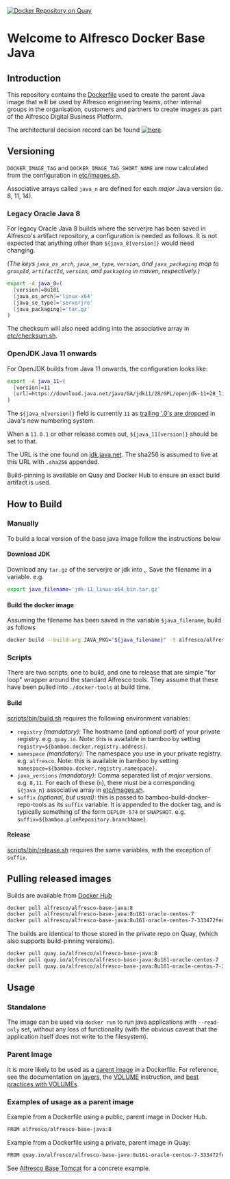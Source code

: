<!-- markdownlint-disable MD013 MD041 -->
[![Docker Repository on Quay](https://quay.io/repository/alfresco/alfresco-base-java/status?token=7b035610-24b5-4ed7-a95f-6e812628cd8e "Docker Repository on Quay")](https://quay.io/repository/alfresco/alfresco-base-java)

# Welcome to Alfresco Docker Base Java

## Introduction

This repository contains the [Dockerfile](Dockerfile) used to create the parent Java image that
will be used by Alfresco engineering teams, other internal groups in the
organisation, customers and partners to create images as part of the Alfresco
Digital Business Platform.

The architectural decision record can be found [![here](https://img.shields.io/badge/Anaxes%20ADR%205--green.svg?longCache=true&style=plastic)](https://github.com/Alfresco/alfresco-anaxes-shipyard/blob/master/docs/adrs/0005-base-java-docker-image-composition.md).

## Versioning

`DOCKER_IMAGE_TAG` and `DOCKER_IMAGE_TAG_SHORT_NAME` are now calculated from the configuration in
[etc/images.sh](etc/images.sh).

Associative arrays called `java_n` are defined for each *major* Java version (ie. 8, 11, 14).

### Legacy Oracle Java 8

For legacy Oracle Java 8
builds where the serverjre has been saved in Alfresco's artifact repository, a configuration is
needed as follows. It is not expected that anything other than `${java_8[version]}` would need changing.

_(The keys `java_os_arch`, `java_se_type`, `version`, and `java_packaging` map to `groupId`, `artifactId`,
`version`, and `packaging` in maven, respectively.)_

```bash
export -A java_8=(
  [version]=8u181
  [java_os_arch]='linux-x64'
  [java_se_type]='serverjre'
  [java_packaging]='tar.gz'
)
```

The checksum will also need adding into the associative array in [etc/checksum.sh](etc/checksum.sh).

### OpenJDK Java 11 onwards

For OpenJDK builds from Java 11 onwards, the configuration looks like:

```bash
export -A java_11=(
  [version]=11
  [url]=https://download.java.net/java/GA/jdk11/28/GPL/openjdk-11+28_linux-x64_bin.tar.gz
)
```

The `${java_n[version]}` field is currently `11` as 
[trailing '.0's are dropped](https://docs.oracle.com/en/java/javase/11/install/version-string-format.html)
in Java's new numbering system.

When a `11.0.1` or other release comes out, `${java_11[version]}` should be set to that.

The URL is the one found on [jdk.java.net](http://jdk.java.net/11/). The sha256 is assumed to live at this URL
with `.sha256` appended.

Build-pinning is available on Quay and Docker Hub to ensure an exact build artifact is used.

## How to Build

### Manually

To build a local version of the base java image follow the instructions below

#### Download JDK

Download any `tar.gz` of the serverjre or jdk into [.](.). Save the filename in
a variable. e.g.

```bash
export java_filename='jdk-11_linux-x64_bin.tar.gz'
```

#### Build the docker image

Assuming the filename has been saved in the variable `$java_filename`, build as follows

```bash
docker build --build-arg JAVA_PKG="${java_filename}" -t alfresco/alfresco-base-java .
```

### Scripts

There are two scripts, one to build, and one to release that are simple "for loop" wrapper around the standard Alfresco tools.
They assume that these have been pulled into `./docker-tools` at build time.

#### Build

[scripts/bin/build.sh](scripts/bin/build.sh) requires the following environment variables:

* `registry` _(mandatory)_: The hostname (and optional port) of your private registry. e.g. `quay.io`. Note: this is available in bamboo by setting `registry=${bamboo.docker.registry.address}`.
* `namespace` _(mandatory)_: The namespace you use in your private registry. e.g. `alfresco`. Note: this is available in bamboo by setting `namespace=${bamboo.docker.registry.namespace}`.
* `java_versions` _(mandatory)_: Comma separated list of *major* versions. e.g. `8,11`. For each of these (`n`), there must be a corresponding `${java_n}` associative array in [etc/images.sh](etc/images.sh).
* `suffix` _(optional, but usual)_: this is passed to bamboo-build-docker-repo-tools as its `suffix` variable. It is appended to the docker tag, and is typically something of the form `DEPLOY-574` or `SNAPSHOT`. e.g. `suffix=${bamboo.planRepository.branchName}`.

#### Release

[scripts/bin/release.sh](scripts/bin/release.sh) requires the same variables, with the exception of `suffix`.

## Pulling released images

Builds are available from
[Docker Hub](https://hub.docker.com/r/alfresco/alfresco-base-java)

```bash
docker pull alfresco/alfresco-base-java:8
docker pull alfresco/alfresco-base-java:8u161-oracle-centos-7
docker pull alfresco/alfresco-base-java:8u161-oracle-centos-7-333472fed423
```

The builds are identical to those stored in the private repo on Quay,
(which also supports build-pinning versions).

```bash
docker pull quay.io/alfresco/alfresco-base-java:8
docker pull quay.io/alfresco/alfresco-base-java:8u161-oracle-centos-7
docker pull quay.io/alfresco/alfresco-base-java:8u161-oracle-centos-7-333472fed423
```

## Usage

### Standalone

The image can be used via `docker run` to run java applications
with `--read-only` set, without any loss of functionality (with the
obvious caveat that the application itself does not write to the filesystem).

### Parent Image

It is more likely to be used as a
[parent image](https://docs.docker.com/glossary/?term=parent%20image)
in a Dockerfile.
For reference, see the documentation on
[layers](https://docs.docker.com/storage/storagedriver/#container-and-layers),
the
[VOLUME](https://docs.docker.com/engine/reference/builder/#volume)
instruction, and
[best practices with VOLUMEs](https://docs.docker.com/develop/develop-images/dockerfile_best-practices/#volume).

### Examples of usage as a parent image

Example from a Dockerfile using a public, parent image in Docker Hub.

```bash
FROM alfresco/alfresco-base-java:8
```

Example from a Dockerfile using a private, parent image in Quay:

```bash
FROM quay.io/alfresco/alfresco-base-java:8u161-oracle-centos-7-333472fed423
```

See [Alfresco Base Tomcat](https://github.com/Alfresco/alfresco-docker-base-tomcat/blob/master/Dockerfile)
for a concrete example.